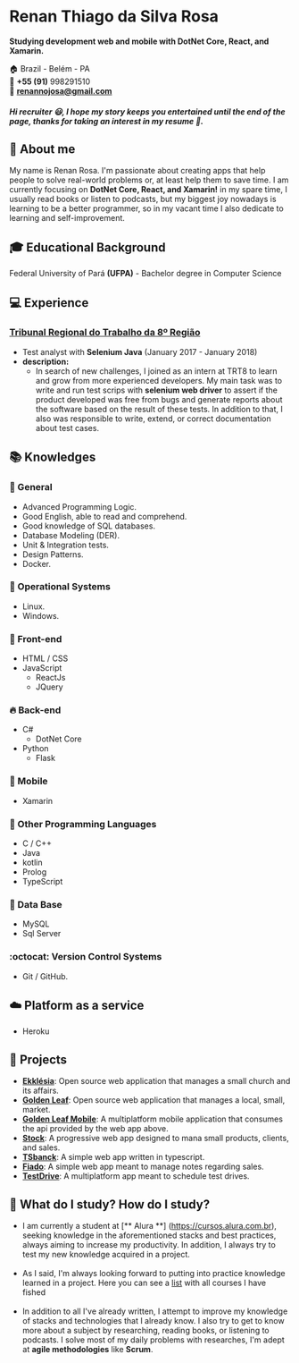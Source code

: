 # Renan Thiago da Silva Rosa
**Studying development web and mobile with DotNet Core, React, and Xamarin.**

:house:    Brazil - Belém - PA <br>
:iphone:   **+55 (91)** 998291510 <br>
:email:  **renannojosa@gmail.com**

##### Hi recruiter :smiley:, I hope my story keeps you entertained until the end of the page, thanks for taking an interest in my resume :beginner:.

## :bell: About me
My name is Renan Rosa. I'm passionate about creating apps that help people to solve real-world problems or, at least help them to save time. I am currently focusing on **DotNet Core, React, and Xamarin!** in my spare time, I usually read books or listen to podcasts, but my biggest joy nowadays is learning to be a better programmer, so in my vacant time I also dedicate to learning and self-improvement.

## :mortar_board: Educational Background
Federal University of Pará **(UFPA)** - Bachelor degree in Computer Science <br>

## :computer: Experience

### [Tribunal Regional do Trabalho da 8º Região](https://www.trt8.jus.br/)
* Test analyst with **Selenium Java** (January 2017 - January 2018)
* **description:**  
   * In search of new challenges, I joined as an intern at TRT8 to learn and grow from more experienced developers. My main task was to write and run test scrips with **selenium web driver** to assert if the product developed was free from bugs and generate reports about the software based on the result of these tests. In addition to that, I also was responsible to write, extend, or correct documentation about test cases.  


## :books: Knowledges

### :pushpin: General
* Advanced Programming Logic.
* Good English, able to read and comprehend.
* Good knowledge of SQL databases.
* Database Modeling (DER).
* Unit & Integration tests.
* Design Patterns.
* Docker.

### :penguin: Operational Systems
* Linux.
* Windows.

### :ocean: Front-end
* HTML / CSS  
* JavaScript
    * ReactJs
    * JQuery

### :fire: Back-end
* C#
  * DotNet Core  
* Python
    * Flask
    
### :iphone: Mobile
* Xamarin

### :muscle: Other Programming Languages
* C / C++ 
* Java
* kotlin
* Prolog
* TypeScript

### :floppy_disk: Data Base
* MySQL
* Sql Server

### :octocat: Version Control Systems
* Git / GitHub.

## :cloud: Platform as a service
* Heroku

## :open_file_folder: Projects
* [**Ekklésia**](https://github.com/RenanCbcc/ekklesia): Open source web application that manages a small church and its affairs.
* [**Golden Leaf**](https://github.com/RenanCbcc/Golden_leaf): Open source web application that manages a local, small, market.
* [**Golden Leaf Mobile**](https://github.com/RenanCbcc/GoldenLeafMobile): A multiplatform mobile application that consumes the api provided by the web app above.
* [**Stock**](https://github.com/RenanCbcc/Stock): A progressive web app designed to mana small products, clients, and sales.
* [**TSbanck**](https://github.com/RenanCbcc/tsbank): A simple web app written in typescript.
* [**Fiado**](https://github.com/RenanCbcc/Fiado): A simple web app meant to manage notes regarding sales.
* [**TestDrive**](https://github.com/RenanCbcc/TestDrive): A multiplatform app meant to schedule test drives.

## :triangular_flag_on_post: What do I study? How do I study?
* I am currently a student at [** Alura **] (https://cursos.alura.com.br), seeking knowledge in the aforementioned stacks and best practices,
always aiming to increase my productivity. In addition, I always try to test my new knowledge acquired in a project.
<br><br>
* As I said, I'm always looking forward to putting into practice knowledge learned in a project. Here you can see a [list](https://cursos.alura.com.br/user/renanrosa/fullCertificate/a57890dbb6b700bf240ff749ebfd913e) with all courses I have fished 
<br><br>
* In addition to all I've already written, I attempt to improve my knowledge of stacks and technologies that I already know. I also try to get to know more about a subject by researching, reading books, or listening to podcasts. I solve most of my daily problems with researches, I'm adept at **agile methodologies** like **Scrum**.
